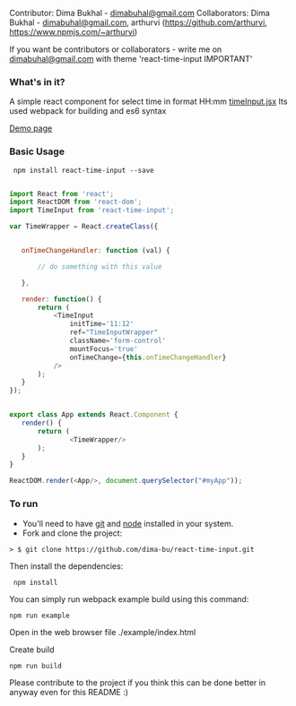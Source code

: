 Contributor: Dima Bukhal - dimabuhal@gmail.com
Collaborators: Dima Bukhal - dimabuhal@gmail.com, arthurvi (https://github.com/arthurvi, https://www.npmjs.com/~arthurvi)

If you want be contributors or сollaborators - write me on dimabuhal@gmail.com with theme 'react-time-input IMPORTANT'

### What's in it?

A simple react component for select time in format HH:mm [timeInput.jsx](./src/timeInput.jsx) Its used webpack for building and es6 syntax

[Demo page](//dima-bu.github.io/react-time-input-example/index.html)

### Basic Usage

```
 npm install react-time-input --save

```


 ```javascript

import React from 'react';
import ReactDOM from 'react-dom';
import TimeInput from 'react-time-input';

var TimeWrapper = React.createClass({


	onTimeChangeHandler: function (val) {

		// do something with this value

	},

	render: function() {
		return (
			<TimeInput
				initTime='11:12'
				ref="TimeInputWrapper"
				className='form-control'
				mountFocus='true'
				onTimeChange={this.onTimeChangeHandler}
			/>
		);
	}
});


export class App extends React.Component {
	render() {
		return (
				<TimeWrapper/>
		);
	}
}

ReactDOM.render(<App/>, document.querySelector("#myApp"));

```


### To run

* You'll need to have [git](https://git-scm.com/) and [node](https://nodejs.org/en/) installed in your system.
* Fork and clone the project:

```
> $ git clone https://github.com/dima-bu/react-time-input.git
```

Then install the dependencies:

```
 npm install
```

You can simply run webpack example build using this command:

```
npm run example
```
Open in the web browser file ./example/index.html



Create build
```
npm run build
```

Please contribute to the project if you think this can be done better in anyway even for this README :)
